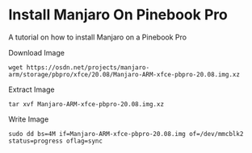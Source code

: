 # Install Manjaro On Pinebook Pro
A tutorial on how to install Manjaro on a Pinebook Pro

Download Image
```
wget https://osdn.net/projects/manjaro-arm/storage/pbpro/xfce/20.08/Manjaro-ARM-xfce-pbpro-20.08.img.xz
```

Extract Image
```
tar xvf Manjaro-ARM-xfce-pbpro-20.08.img.xz
```

Write Image
```
sudo dd bs=4M if=Manjaro-ARM-xfce-pbpro-20.08.img of=/dev/mmcblk2 status=progress oflag=sync
```
